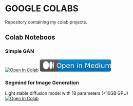 # GOOGLE COLABS

Repository containing my colab projects.

## Colab Noteboos
### Simple GAN
[![Open In Colab](https://colab.research.google.com/assets/colab-badge.svg)](https://github.com/wilwal23/google-colabs/blob/main/simple_gan.ipynb)
[![Open in Medium](https://github.com/wilwal23/google-colabs/blob/main/tags/medium-badge.svg)](https://medium.com/the-research-nest/how-to-program-a-simple-gan-559ad707e201)

### Segmind for Image Generation 
Light stable diffusion model with 1B parameters (<10GB GPU)
[![Open In Colab](https://colab.research.google.com/assets/colab-badge.svg)](https://github.com/wilwal23/google-colabs/blob/main/segmind-image-generation.ipynb)

